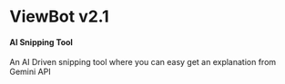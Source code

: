 <h1>ViewBot v2.1</h1>
<h4>AI Snipping Tool</h4>
<p>An AI Driven snipping tool where you can easy get an explanation from Gemini API</p>
